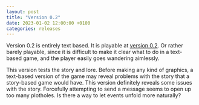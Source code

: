 ```yaml
---
layout: post
title: "Version 0.2"
date: 2023-01-02 12:00:00 +0100
categories: releases
---
```


Version 0.2 is entirely text based. It is playable at [version 0.2][v0.2-release]. Or rather barely playable, since it is difficult to make it clear what to do in a text-based game, and the player easily goes wandering aimlessly.

This version tests the story and lore. Before making any kind of graphics, a text-based version of the game may reveal problems with the story that a story-based game would have. This version definitely reveals some issues with the story. Forcefully attempting to send a message seems to open up too many plotholes. Is there a way to let events unfold more naturally?

[v0.2-release]: https://github.com/Vince-Diversity/Project-Acceleration/releases/tag/0.2